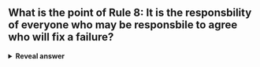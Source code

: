 ## What is the point of Rule 8: It is the responsbility of everyone who may be responsbile to agree who will fix a failure?
<details>
<summary><b>Reveal answer</b></summary>
So that someone (from a group) takes responsbility for a failure and its fix
</details>
